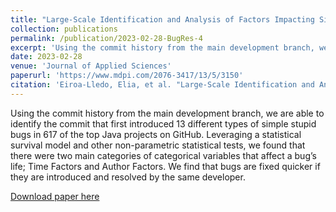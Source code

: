 ```yaml
---
title: "Large-Scale Identification and Analysis of Factors Impacting Simple Bug Resolution Times in Open Source Software Repositories"
collection: publications
permalink: /publication/2023-02-28-BugRes-4
excerpt: 'Using the commit history from the main development branch, we are able to identify the commit that first introduced 13 different types of simple stupid bugs in 617 of the top Java projects on GitHub. Leveraging a statistical survival model and other non-parametric statistical tests, we found that there were two main categories of categorical variables that affect a bug’s life; Time Factors and Author Factors. We find that bugs are fixed quicker if they are introduced and resolved by the same developer.'
date: 2023-02-28
venue: 'Journal of Applied Sciences'
paperurl: 'https://www.mdpi.com/2076-3417/13/5/3150'
citation: 'Eiroa-Lledo, Elia, et al. "Large-Scale Identification and Analysis of Factors Impacting Simple Bug Resolution Times in Open Source Software Repositories." Applied Sciences 13.5 (2023): 3150.'
---
```

Using the commit history from the main development branch, we are able to identify the commit that first introduced 13 different types of simple stupid bugs in 617 of the top Java projects on GitHub. Leveraging a statistical survival model and other non-parametric statistical tests, we found that there were two main categories of categorical variables that affect a bug’s life; Time Factors and Author Factors. We find that bugs are fixed quicker if they are introduced and resolved by the same developer.

[Download paper here](http://gabbypinto.github.io/files/BugRes.pdf)

<!-- <a href="username.github.io/folder/document.pdf" target="_blank">PDF.</a> -->
<!-- Recommended citation: A. Atchison, G. Pinto, A. Woodward, E. Stevens, D. Dixon and E. Linstead, "Classifying Challenging Behaviors in Autism Spectrum Disorder with Word Embeddings," 2021 20th IEEE International Conference on Machine Learning and Applications (ICMLA), 2021, pp. 1325-1332, doi: 10.1109/ICMLA52953.2021.00215. -->
